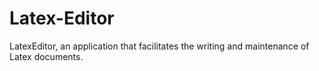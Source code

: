 # Latex-Editor
LatexEditor, an application that facilitates the writing and maintenance of Latex documents.
